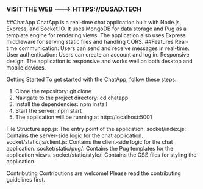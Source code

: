 ### VISIT THE WEB ---> HTTPS://DUSAD.TECH

##ChatApp
ChatApp is a real-time chat application built with Node.js, Express, and Socket.IO. It uses MongoDB for data storage and Pug as a template engine for rendering views. The application also uses Express middleware for serving static files and handling CORS.
##Features
Real-time communication: Users can send and receive messages in real-time.
User authentication: Users can create an account and log in.
Responsive design: The application is responsive and works well on both desktop and mobile devices.

Getting Started
To get started with the ChatApp, follow these steps:
  1. Clone the repository:
     git clone <repository-url>
  2. Navigate to the project directory:
      cd chatapp
  3. Install the dependencies:
      npm install
  4. Start the server:
      npm start
  5. The application will be running at http://localhost:5001

File Structure
  app.js: The entry point of the application.
  socket/index.js: Contains the server-side logic for the chat application.
  socket/static/js/client.js: Contains the client-side logic for the chat application.
  socket/static/pug/: Contains the Pug templates for the application views.
  socket/static/style/: Contains the CSS files for styling the application.

Contributing
  Contributions are welcome! Please read the contributing guidelines first.
